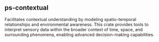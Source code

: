 ## ps-contextual

Facilitates contextual understanding by modeling spatio-temporal relationships and environmental awareness. This crate provides tools to interpret sensory data within the broader context of time, space, and surrounding phenomena, enabling advanced decision-making capabilities.
